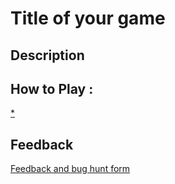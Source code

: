# Title of your game

## Description

## How to Play :
[*](my_game.exe)
## Feedback
[Feedback and bug hunt form](https://docs.google.com/forms/d/e/1FAIpQLSdNQKSth1CNulppnU2mnryyt3h9JeF_tgfSnkPho1pQr-jkLQ/viewform?usp=sf_link)
